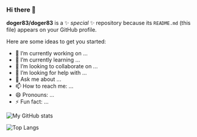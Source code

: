 ### Hi there 👋


**doger83/doger83** is a ✨ _special_ ✨ repository because its `README.md` (this file) appears on your GitHub profile.

Here are some ideas to get you started:

- 🔭 I’m currently working on ...
- 🌱 I’m currently learning ...
- 👯 I’m looking to collaborate on ...
- 🤔 I’m looking for help with ...
- 💬 Ask me about ...
- 📫 How to reach me: ...
- 😄 Pronouns: ...
- ⚡ Fun fact: ...


![My GitHub stats](https://github-readme-stats.vercel.app/api?username=doger83&show_icons=true&theme=transparent)


![Top Langs](https://github-readme-stats.vercel.app/api/top-langs/?username=doger83&theme=transparent)
